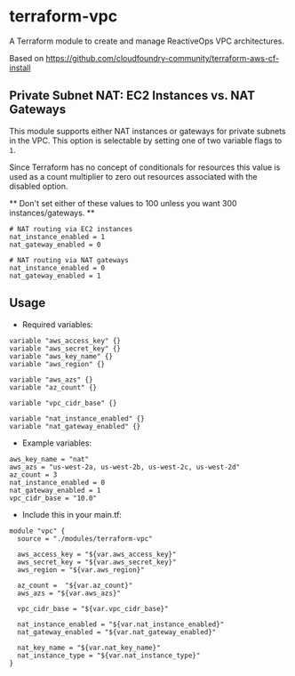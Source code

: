 # terraform-vpc

A Terraform module to create and manage ReactiveOps VPC architectures.

Based on https://github.com/cloudfoundry-community/terraform-aws-cf-install

## Private Subnet NAT: EC2 Instances vs. NAT Gateways

This module supports either NAT instances or gateways for private subnets in the VPC. This option is selectable by setting one of two variable flags to `1`.

Since Terraform has no concept of conditionals for resources this value is used as a count multiplier to zero out resources associated with the disabled option.

** Don't set either of these values to 100 unless you want 300 instances/gateways. **

```
# NAT routing via EC2 instances
nat_instance_enabled = 1
nat_gateway_enabled = 0
```

```
# NAT routing via NAT gateways
nat_instance_enabled = 0
nat_gateway_enabled = 1
```

## Usage

* Required variables:

```
variable "aws_access_key" {}
variable "aws_secret_key" {}
variable "aws_key_name" {}
variable "aws_region" {}

variable "aws_azs" {}
variable "az_count" {}

variable "vpc_cidr_base" {}

variable "nat_instance_enabled" {}
variable "nat_gateway_enabled" {}
```

* Example variables:

```
aws_key_name = "nat"
aws_azs = "us-west-2a, us-west-2b, us-west-2c, us-west-2d"
az_count = 3
nat_instance_enabled = 0
nat_gateway_enabled = 1
vpc_cidr_base = "10.0"
```

* Include this in your main.tf:

```
module "vpc" {
  source = "./modules/terraform-vpc"

  aws_access_key = "${var.aws_access_key}"
  aws_secret_key = "${var.aws_secret_key}"
  aws_region = "${var.aws_region}"

  az_count =  "${var.az_count}"
  aws_azs = "${var.aws_azs}"

  vpc_cidr_base = "${var.vpc_cidr_base}"

  nat_instance_enabled = "${var.nat_instance_enabled}"
  nat_gateway_enabled = "${var.nat_gateway_enabled}"

  nat_key_name = "${var.nat_key_name}"
  nat_instance_type = "${var.nat_instance_type}"
}
```
